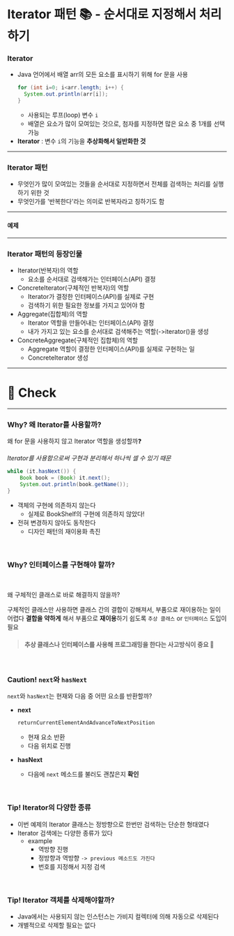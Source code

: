 # Iterator 패턴 📚 - 순서대로 지정해서 처리하기

### Iterator 
- Java 언어에서 배열 arr의 모든 요소를 표시하기 위해 for 문을 사용
    ```java
    for (int i=0; i<arr.length; i++) {
      System.out.println(arr[i]);
    }
    ```
  - 사용되는 루프(loop) 변수 `i`
  - 배열은 요소가 많이 모여있는 것으로, 첨자를 지정하면 많은 요소 중 1개를 선택 가능
- **Iterator** : 변수 `i`의 기능을 **추상화해서 일반화한 것** 

---
### Iterator 패턴
- 무엇인가 많이 모여있는 것들을 순서대로 지정하면서 전체를 검색하는 처리를 실행하기 위한 것
- 무엇인가를 '반복한다'라는 의미로 반복자라고 칭하기도 함
---

#### 예제



--- 
### Iterator 패턴의 등장인물

- Iterator(반복자)의 역할
    - 요소를 순서대로 검색해가는 인터페이스(API) 결정
- ConcreteIterator(구체적인 반복자)의 역할
    - Iterator가 결정한 인터페이스(API)를 실제로 구현
    - 검색하기 위한 필요한 정보를 가지고 있어야 함
- Aggregate(집합체)의 역할
    - Iterator 역할을 만들어내는 인터페이스(API) 결정
    - 내가 가지고 있는 요소를 순서대로 검색해주는 역할(->iterator()을 생성
- ConcreteAggregate(구체적인 집합체)의 역할
    - Aggregate 역할이 결정한 인터페이스(API)를 실제로 구현하는 일
    - ConcreteIterator 생성
  
---
# 📌 Check

---

### Why? 왜 Iterator를 사용할까?

왜 for 문을 사용하지 않고 Iterator 역할을 생성할까❓
<br>

*Iterator를 사용함으로써 구현과 분리해서 하나씩 셀 수 있기 때문*
```java
while (it.hasNext()) {
    Book book = (Book) it.next();
    System.out.println(book.getName());
}
```
- 객체의 구현에 의존하지 않는다
  - 실제로 BookShelf의 구현에 의존하지 않았다!
- 전혀 변경하지 않아도 동작한다
  - 디자인 패턴의 재이용화 촉진
<br>

### Why? 인터페이스를 구현해야 할까?
<br>

왜 구체적인 클래스로 바로 해결하지 않을까?
<br>

구체적인 클래스만 사용하면 클래스 간의 결합이 강해져서, 부품으로 재이용하는 일이 어렵다
**결합을 약하게** 해서 부품으로 **재이용**하기 쉽도록 `추상 클래스` or `인터페이스` 도입이 필요

> #### 추상 클래스나 인터페이스를 사용해 프로그래밍을 한다는 사고방식이 중요 🔑
 

<br>

### Caution! `next`와 `hasNext`
`next`와 `hasNext`는 현재와 다음 중 어떤 요소를 반환할까?
- **next**
  ```java
  returnCurrentElementAndAdvanceToNextPosition
  ```
  - 현재 요소 반환
  - 다음 위치로 진행
  
- **hasNext**
  - 다음에 `next` 메소드를 불러도 괜찮은지 **확인**
<br>
    
### Tip! Iterator의 다양한 종류
- 이번 예제의 Iterator 클래스는 정방향으로 한번만 검색하는 단순한 형태였다
- Iterator 검색에는 다양한 종류가 있다
  - example
    - 역방향 진행
    - 정방향과 역방향 `-> previous 메소드도 가진다`
    - 번호를 지정해서 지정 검색
<br>
    
### Tip! Iterator 객체를 삭제해야할까?
- Java에서는 사용되지 않는 인스턴스는 가비지 컬렉터에 의해 자동으로 삭제된다
- 개별적으로 삭제할 필요는 없다

